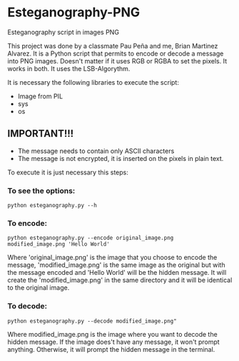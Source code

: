 # Esteganography-PNG
Esteganography script in images PNG

This project was done by a classmate Pau Peña and me, Brian Martinez Alvarez.
It is a Python script that permits to encode or decode a message into PNG images. Doesn't matter if it uses RGB or RGBA to set the pixels. It works in both. 
It uses the LSB-Algorythm.

It is necessary the following libraries to execute the script:

- Image from PIL
- sys
- os

<b><h2>IMPORTANT!!!</h2></b>
- The message needs to contain only ASCII characters
- The message is not encrypted, it is inserted on the pixels in plain text.

To execute it is just necessary this steps:

<b><h3>To see the options:</h3></b>

    python esteganography.py --h


<b><h3>To encode:</h3></b>

    python esteganography.py --encode original_image.png modified_image.png 'Hello World'

Where 'original_image.png' is the image that you choose to encode the message, 'modified_image.png' is the same image as the original but with the message encoded and 'Hello World' will be the hidden message.
It will create the 'modified_image.png' in the same directory and it will be identical to the original image.

<b><h3>To  decode:</h3></b>

    python esteganography.py --decode modified_image.png"

Where modified_image.png is the image where you want to decode the hidden message. If the image does't have any message, it won't prompt anything. Otherwise, it will prompt the hidden message in the terminal.

